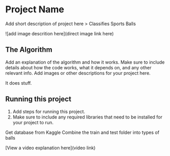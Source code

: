 # Project Name

 Add short description of project here > Classifies Sports Balls

![add image descrition here](direct image link here)

## The Algorithm

Add an explanation of the algorithm and how it works. Make sure to include details about how the code works, what it depends on, and any other relevant info. Add images or other descriptions for your project here. 

It does stuff.

## Running this project

1. Add steps for running this project.
2. Make sure to include any required libraries that need to be installed for your project to run.

Get database from Kaggle
Combine the train and test folder into types of balls

[View a video explanation here](video link)
